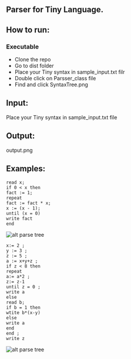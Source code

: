 ## Parser for Tiny Language.

## How to run:
### Executable
- Clone the repo
- Go to dist folder
- Place your Tiny syntax in sample_input.txt filr
- Double click on Parsser_class file
- Find and click SyntaxTree.png

## Input:
Place your Tiny syntax in sample_input.txt file

## Output:
output.png

## Examples:

```
read x; 
if 0 < x then 
fact := 1;
repeat
fact := fact * x;
x := (x - 1);
until (x = 0)
write fact
end
```
![alt parse tree](https://i.imgur.com/bY6TxQg.png)
```
x:= 2 ;
y := 3 ;
z := 5 ;
a := x+y+z ;
if z < 8 then
repeat
a:= a*2 ;
z:= z-1 
until z = 0 ;
write a
else
read b;
if b = 1 then
wtite b*(x-y)
else
write a 
end
end ;
write z
```
![alt parse tree](https://i.imgur.com/2tjo6iL.png)
